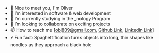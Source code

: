 - 👋 Nice to meet you, I'm Oliver
- 👀 I’m interested in software & web development
- 🌱 I’m currently studying in the _nology Program
- 💞️ I’m looking to collaborate on exciting projects
- 📫 How to reach me [obj809@gmail.com, [Github Link](https://github.com/cyberforge1), [Linkedin Link](https://www.linkedin.com/feed/)]
- ⚡ Fun fact: Spaghettification turns objects into long, thin shapes like noodles as they approach a black hole

<!---
cyberforge1/cyberforge1 is a ✨ special ✨ repository because its `README.md` (this file) appears on your GitHub profile.
You can click the Preview link to take a look at your changes.
--->
